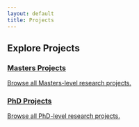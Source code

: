 ```yaml
---
layout: default
title: Projects
---
```


<h2>Explore Projects</h2>
<div class="project-cards">
  <a href="{{ '/projects/masters_projects/' | relative_url }}" class="project-card">
    <h3>Masters Projects</h3>
    <p>Browse all Masters-level research projects.</p>
  </a>
  
  <a href="{{ '/projects/phd_projects/' | relative_url }}" class="project-card">
    <h3>PhD Projects</h3>
    <p>Browse all PhD-level research projects.</p>
  </a>
</div>
